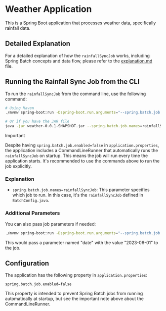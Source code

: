 # Weather Application

This is a Spring Boot application that processes weather data, specifically rainfall data.

## Detailed Explanation

For a detailed explanation of how the `rainfallSyncJob` works, including Spring Batch concepts and data flow, please refer to the [explanation.md](explanation.md) file.

## Running the Rainfall Sync Job from the CLI

To run the `rainfallSyncJob` from the command line, use the following command:

```bash
# Using Maven
./mvnw spring-boot:run -Dspring-boot.run.arguments="--spring.batch.job.names=rainfallSyncJob"

# Or if you have the JAR file
java -jar weather-0.0.1-SNAPSHOT.jar --spring.batch.job.names=rainfallSyncJob
```
> [!IMPORTANT]  
> Despite having `spring.batch.job.enabled=false` in `application.properties`, the application includes a
> CommandLineRunner that automatically runs the `rainfallSyncJob` on startup. This means the job will run every time
> the application starts. It's recommended to use the commands above to run the job explicitly.

### Explanation

- `spring.batch.job.names=rainfallSyncJob`: This parameter specifies which job to run. In this case, it's the `rainfallSyncJob` defined in `BatchConfig.java`.

### Additional Parameters

You can also pass job parameters if needed:

```bash
./mvnw spring-boot:run -Dspring-boot.run.arguments="--spring.batch.job.names=rainfallSyncJob --date=2023-06-01"
```

This would pass a parameter named "date" with the value "2023-06-01" to the job.

## Configuration

The application has the following property in `application.properties`:

```properties
spring.batch.job.enabled=false
```

This property is intended to prevent Spring Batch jobs from running automatically at startup, but see the important note above about the CommandLineRunner.
